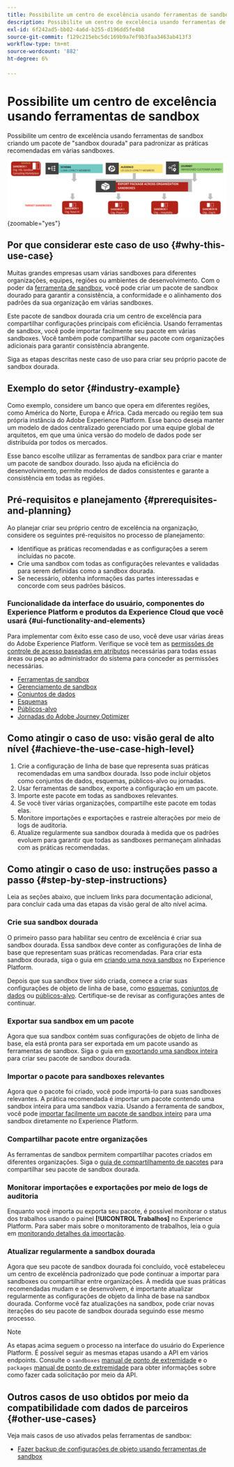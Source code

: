 ```yaml
---
title: Possibilite um centro de excelência usando ferramentas de sandbox
description: Possibilite um centro de excelência usando ferramentas de sandbox criando um pacote de "sandbox dourada" para padronizar as práticas recomendadas em várias sandboxes.
exl-id: 6f242ad5-bb02-4a6d-b255-d196dd5fe4b8
source-git-commit: f129c215ebc5dc169b9a7ef9b3faa3463ab413f3
workflow-type: tm+mt
source-wordcount: '882'
ht-degree: 6%

---
```


# Possibilite um centro de excelência usando ferramentas de sandbox

Possibilite um centro de excelência usando ferramentas de sandbox criando um pacote de &quot;sandbox dourada&quot; para padronizar as práticas recomendadas em várias sandboxes.

![Visão geral da exportação de pacotes em diferentes organizações](../images/use-cases/packages-across-orgs.png){zoomable="yes"}

## Por que considerar este caso de uso {#why-this-use-case}

Muitas grandes empresas usam várias sandboxes para diferentes organizações, equipes, regiões ou ambientes de desenvolvimento. Com o poder da [ferramenta de sandbox](../ui/sandbox-tooling.md), você pode criar um pacote de sandbox dourado para garantir a consistência, a conformidade e o alinhamento dos padrões da sua organização em várias sandboxes.

Este pacote de sandbox dourada cria um centro de excelência para compartilhar configurações principais com eficiência. Usando ferramentas de sandbox, você pode importar facilmente seu pacote em várias sandboxes. Você também pode compartilhar seu pacote com organizações adicionais para garantir consistência abrangente.

Siga as etapas descritas neste caso de uso para criar seu próprio pacote de sandbox dourada.

## Exemplo do setor {#industry-example}

Como exemplo, considere um banco que opera em diferentes regiões, como América do Norte, Europa e África. Cada mercado ou região tem sua própria instância do Adobe Experience Platform. Esse banco deseja manter um modelo de dados centralizado gerenciado por uma equipe global de arquitetos, em que uma única versão do modelo de dados pode ser distribuída por todos os mercados.

Esse banco escolhe utilizar as ferramentas de sandbox para criar e manter um pacote de sandbox dourado. Isso ajuda na eficiência do desenvolvimento, permite modelos de dados consistentes e garante a consistência em todas as regiões.

## Pré-requisitos e planejamento {#prerequisites-and-planning}

Ao planejar criar seu próprio centro de excelência na organização, considere os seguintes pré-requisitos no processo de planejamento:

- Identifique as práticas recomendadas e as configurações a serem incluídas no pacote.
- Crie uma sandbox com todas as configurações relevantes e validadas para serem definidas como a sandbox dourada.
- Se necessário, obtenha informações das partes interessadas e concorde com seus padrões básicos.

### Funcionalidade da interface do usuário, componentes do Experience Platform e produtos da Experience Cloud que você usará {#ui-functionality-and-elements}

Para implementar com êxito esse caso de uso, você deve usar várias áreas do Adobe Experience Platform. Verifique se você tem as [permissões de controle de acesso baseadas em atributos](../../access-control/abac/overview.md) necessárias para todas essas áreas ou peça ao administrador do sistema para conceder as permissões necessárias.

- [Ferramentas de sandbox](../ui/sandbox-tooling.md)
- [Gerenciamento de sandbox](../ui/user-guide.md)
- [Conjuntos de dados](../../catalog/datasets/overview.md)
- [Esquemas](../../xdm//home.md)
- [Públicos-alvo](../../segmentation/home.md)
- [Jornadas do Adobe Journey Optimizer](https://experienceleague.adobe.com/en/docs/journey-optimizer/using/orchestrate-journeys/journey)

## Como atingir o caso de uso: visão geral de alto nível {#achieve-the-use-case-high-level}

1. Crie a configuração de linha de base que representa suas práticas recomendadas em uma sandbox dourada. Isso pode incluir objetos como conjuntos de dados, esquemas, públicos-alvo ou jornadas.
2. Usar ferramentas de sandbox, exporte a configuração em um pacote.
3. Importe este pacote em todas as sandboxes relevantes.
4. Se você tiver várias organizações, compartilhe este pacote em todas elas.
5. Monitore importações e exportações e rastreie alterações por meio de logs de auditoria.
6. Atualize regularmente sua sandbox dourada à medida que os padrões evoluem para garantir que todas as sandboxes permaneçam alinhadas com as práticas recomendadas.

## Como atingir o caso de uso: instruções passo a passo {#step-by-step-instructions}

Leia as seções abaixo, que incluem links para documentação adicional, para concluir cada uma das etapas da visão geral de alto nível acima.

### Crie sua sandbox dourada

O primeiro passo para habilitar seu centro de excelência é criar sua sandbox dourada. Essa sandbox deve conter as configurações de linha de base que representam suas práticas recomendadas. Para criar esta sandbox dourada, siga o guia em [criando uma nova sandbox](../ui/user-guide.md#create-a-new-sandbox) no Experience Platform.

Depois que sua sandbox tiver sido criada, comece a criar suas configurações de objeto de linha de base, como [esquemas](../../xdm/ui/resources/schemas.md#create-a-new-schema), [conjuntos de dados](../../catalog/datasets/user-guide.md#create-a-dataset) ou [públicos-alvo](../../segmentation/ui/segment-builder.md). Certifique-se de revisar as configurações antes de continuar.

### Exportar sua sandbox em um pacote

Agora que sua sandbox contém suas configurações de objeto de linha de base, ela está pronta para ser exportada em um pacote usando as ferramentas de sandbox. Siga o guia em [exportando uma sandbox inteira](../ui/sandbox-tooling.md#export-an-entire-sandbox) para criar seu pacote de sandbox dourada.

### Importar o pacote para sandboxes relevantes

Agora que o pacote foi criado, você pode importá-lo para suas sandboxes relevantes. A prática recomendada é importar um pacote contendo uma sandbox inteira para uma sandbox vazia. Usando a ferramenta de sandbox, você pode [importar facilmente um pacote de sandbox inteiro](../../sandboxes/ui/sandbox-tooling.md#import-the-entire-sandbox-package) para uma sandbox diretamente no Experience Platform.

### Compartilhar pacote entre organizações

As ferramentas de sandbox permitem compartilhar pacotes criados em diferentes organizações. Siga o [guia de compartilhamento de pacotes](../../sandboxes/ui/sharing-packages-across-orgs.md) para compartilhar seu pacote de sandbox dourada.

### Monitorar importações e exportações por meio de logs de auditoria

Enquanto você importa ou exporta seu pacote, é possível monitorar o status dos trabalhos usando o painel **[!UICONTROL Trabalhos]** no Experience Platform. Para saber mais sobre o monitoramento de trabalhos, leia o guia em [monitorando detalhes da importação](../../sandboxes/ui/sandbox-tooling.md#monitor-import-details).

### Atualizar regularmente a sandbox dourada

Agora que seu pacote de sandbox dourada foi concluído, você estabeleceu um centro de excelência padronizado que pode continuar a importar para sandboxes ou compartilhar entre organizações. À medida que suas práticas recomendadas mudam e se desenvolvem, é importante atualizar regularmente as configurações de objeto da linha de base na sandbox dourada. Conforme você faz atualizações na sandbox, pode criar novas iterações do seu pacote de sandbox dourada seguindo esse mesmo processo.

>[!NOTE]
>
> As etapas acima seguem o processo na interface do usuário do Experience Platform. É possível seguir as mesmas etapas usando a API em vários endpoints. Consulte o `sandboxes` [manual de ponto de extremidade](https://experienceleague.adobe.com/en/docs/experience-platform/sandbox/api/sandboxes#create) e o `packages` [manual de ponto de extremidade](https://experienceleague.adobe.com/en/docs/experience-platform/sandbox/sandbox-tooling-api/packages) para obter informações sobre como fazer cada solicitação por meio da API.

## Outros casos de uso obtidos por meio da compatibilidade com dados de parceiros {#other-use-cases}

Veja mais casos de uso ativados pelas ferramentas de sandbox:

- [Fazer backup de configurações de objeto usando ferramentas de sandbox](./backup-object-configuration.md)
